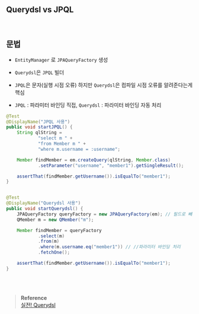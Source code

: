 ## Querydsl vs JPQL

<br/>

## 문법

- `EntityManager` 로 `JPAQueryFactory` 생성

- `Querydsl`은 `JPQL` 빌더

- `JPQL`은 문자(실행 시점 오류) 하지만 `Querydsl`은 컴파일 시점 오류를 알려준다는게 핵심

- `JPQL` : 파라미터 바인딩 직접, `Querydsl` : 파라미터 바인딩 자동 처리



```java
@Test
@DisplayName("JPQL 사용")
public void startJPQL() {
    String qlString =
            "select m " +
            "from Member m " +
            "where m.username = :username";

    Member findMember = em.createQuery(qlString, Member.class)
            .setParameter("username", "member1").getSingleResult();

    assertThat(findMember.getUsername()).isEqualTo("member1");
}


@Test
@DisplayName("Querydsl 사용")
public void startQuerydsl() {
    JPAQueryFactory queryFactory = new JPAQueryFactory(em); // 필드로 빼는식으로 사용
    QMember m = new QMember("m");

    Member findMember = queryFactory
            .select(m)
            .from(m)
            .where(m.username.eq("member1")) // //파라미터 바인딩 처리
            .fetchOne();

    assertThat(findMember.getUsername()).isEqualTo("member1");
}
```



<br/><br/>

>**Reference** <br/>[실전! Querydsl](https://www.inflearn.com/course/querydsl-%EC%8B%A4%EC%A0%84?_gl=1*lhve3a*_ga*OTY2ODU2MjYxLjE2NzkwNjYzNDU.*_ga_85V6SRKGJV*MTY5MjcwODMyNi40Mi4xLjE2OTI3MDgzMzMuNTMuMC4w)

